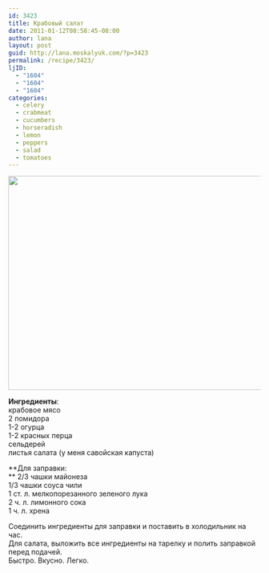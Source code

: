 ```yaml
---
id: 3423
title: Крабовый салат
date: 2011-01-12T08:58:45-08:00
author: lana
layout: post
guid: http://lana.moskalyuk.com/?p=3423
permalink: /recipe/3423/
ljID:
  - "1604"
  - "1604"
  - "1604"
categories:
  - celery
  - crabmeat
  - cucumbers
  - horseradish
  - lemon
  - peppers
  - salad
  - tomatoes
---
```

<img loading="lazy" class="alignnone" title="salad" src="http://farm6.static.flickr.com/5241/5347867234_8a28a3f967_z.jpg" alt="" width="640" height="427" />

**Ингредиенты**:  
крабовое мясо  
2 помидора  
1-2 огурца  
1-2 красных перца  
сельдерей  
листья салата (у меня савойская капуста)

**Для заправки:  
** 2/3 чашки майонеза  
1/3 чашки соуса чили  
1 ст. л. мелкопорезанного зеленого лука  
2 ч. л. лимонного сока  
1 ч. л. хрена

Соединить ингредиенты для заправки и поставить в холодильник на час.  
Для салата, выложить все ингредиенты на тарелку и полить заправкой перед подачей.  
Быстро. Вкусно. Легко.